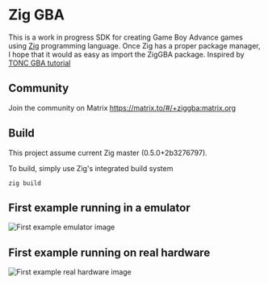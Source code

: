 # Zig GBA

This is a work in progress SDK for creating Game Boy Advance games using [Zig](https://ziglang.org/) programming language. Once Zig has a proper package manager, I hope that it would as easy as import the ZigGBA package. Inspired by [TONC GBA tutorial](https://www.coranac.com/tonc/text/)

## Community

Join the community on Matrix https://matrix.to/#/+ziggba:matrix.org

## Build
This project assume current Zig master (0.5.0+2b3276797).

To build, simply use Zig's integrated build system
```Shell
zig build
```

## First example running in a emulator

![First example emulator image](docs/images/FirstExampleEmulator.png)

## First example running on real hardware

![First example real hardware image](docs/images/FirstExampleRealHardware.png)